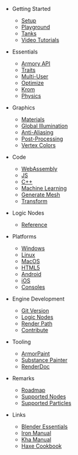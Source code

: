 
* Getting Started

  * [Setup](getting_started/setup.md)
  * [Playground](getting_started/playground.md)
  * [Tanks](getting_started/tanks.md)
  * [Video Tutorials](getting_started/video_tutorials.md)

* Essentials

  * [Armory API](http://armory3d.org/manual/api)
  * [Traits](essentials/traits.md)
  * [Multi-User](essentials/multiuser.md)
  * [Optimize](essentials/optimize.md)
  * [Krom](essentials/krom.md)
  * [Physics](essentials/physics.md)

* Graphics

  * [Materials](graphics/materials.md)
  * [Global Illumination](graphics/global_illumination.md)
  * [Anti-Aliasing](graphics/antialiasing.md)
  * [Post-Processing](graphics/screen-effects.md)
  * [Vertex Colors](graphics/vertexcolors.md)

* Code

  * [WebAssembly](code/wasm.md)
  * [JS](code/js.md)
  * [C++](code/cpp.md)
  * [Machine Learning](code/machine_learning.md)
  * [Generate Mesh](code/generate_mesh.md)
  * [Transform](code/transform.md)

* Logic Nodes

  * [Reference](logic_nodes/reference.md)

* Platforms

  * [Windows](platforms/windows.md)
  * [Linux](platforms/linux.md)
  * [MacOS](platforms/macos.md)
  * [HTML5](platforms/html5.md)
  * [Android](platforms/android.md)
  * [iOS](platforms/ios.md)
  * [Consoles](platforms/consoles.md)

* Engine Development

  * [Git Version](dev/gitversion.md)
  * [Logic Nodes](dev/logicnodes.md)
  * [Render Path](dev/renderpath.md)
  * [Contribute](dev/contribute.md)

* Tooling

  * [ArmorPaint](http://armorpaint.org/manual)
  * [Substance Painter](tooling/substancepainter.md)
  * [RenderDoc](tooling/renderdoc.md)

* Remarks

  * [Roadmap](https://github.com/armory3d/armory/projects)
  * [Supported Nodes](remarks/supported_nodes.md)
  * [Supported Particles](remarks/supported_particles.md)

* Links

  * [Blender Essentials](https://www.youtube.com/watch?v=kes2qmijy7w&list=PLa1F2ddGya_8V90Kd5eC5PeBjySbXWGK1)
  * [Iron Manual](http://armory3d.org/iron)
  * [Kha Manual](https://github.com/KTXSoftware/Kha/wiki)
  * [Haxe Cookbook](http://code.haxe.org/category/beginner/)
